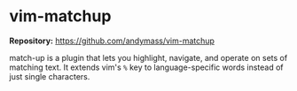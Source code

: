 # vim-matchup

**Repository:** https://github.com/andymass/vim-matchup

match-up is a plugin that lets you highlight, navigate, and operate on sets of matching text. It extends vim's `%` key to language-specific words instead of just single characters.
